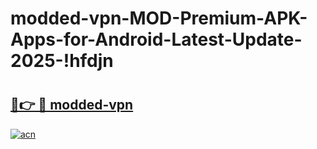# modded-vpn-MOD-Premium-APK-Apps-for-Android-Latest-Update-2025-!hfdjn

# <h2><a href="https://9hacdz.esa.edu.pl?title=modded-vpn&ref=hfdjn">🔗👉 🔴 modded-vpn</a></h2>

[![acn](https://github.com/user-attachments/assets/0f9c940e-d8b0-45ae-aac7-cd30a18b3e1c)](https://9hacdz.esa.edu.pl?title=modded-vpn&ref=hfdjn)

